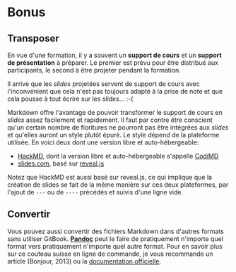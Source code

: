 # Bonus

## Transposer

En vue d'une formation, il y a souvent un **support de cours** et un **support de présentation** à préparer. Le premier est prévu pour être distribué aux participants, le second à être projeter pendant la formation.

Il arrive que les *slides* projetées servent de support de cours avec l'inconvénient que cela n'est pas toujours adapté à la prise de note et que cela pousse à tout écrire sur les *slides*... :-(

Markdown offre l'avantage de pouvoir transformer le support de cours en *slides* assez facilement et rapidement. Il faut par contre être conscient qu'un certain nombre de fioritures ne pourront pas être intégrées aux *slides* et qu'elles auront un style plutôt épuré. Le style dépend de la plateforme utilisée. En voici deux dont une version libre et auto-hébergeable:

* [HackMD](https://hackmd.io), dont la version libre et auto-hébergeable s'appelle [CodiMD](https://github.com/hackmdio/codimd)
* [slides.com](https://slides.com/), basé sur [reveal.js](https://github.com/hakimel/reveal.js)

Notez que HackMD est aussi basé sur reveal.js, ce qui implique que la création de slides se fait de la même manière sur ces deux plateformes, par l'ajout de `---` ou de `----` précédés et suivis d'une ligne vide.

## Convertir

Vous pouvez aussi convertir des fichiers Markdown dans d'autres formats sans utiliser GitBook. [**Pandoc**](https://pandoc.org) peut le faire de pratiquement n'importe quel format vers pratiquement n'importe quel autre format. Pour en savoir plus sur ce couteau suisse en ligne de commande, je vous recommande un article (Bonjour, 2013) ou la [documentation officielle](https://pandoc.org/MANUAL.html).
